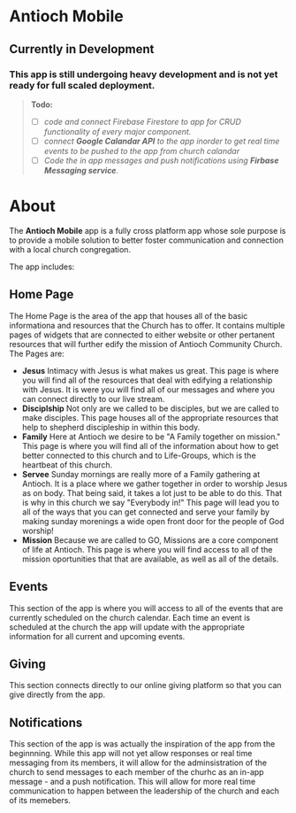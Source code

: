 # Antioch Mobile

## **Currently in Development**
### This app is still undergoing heavy development and is not yet ready for full scaled deployment. 
> **Todo:**
> - [ ] *code and connect Firebase Firestore to app for CRUD functionality of every major component.*
> - [ ] *connect **Google Calandar API** to the app inorder to get real time events to be pushed to the app from church calandar* 
> - [ ] *Code the in app messages and push notifications using **Firbase Messaging service**.* 

# About
The **Antioch Mobile** app is a fully cross platform app whose sole purpose is to provide a mobile solution to better foster communication and connection with a local church congregation. 

The app includes:
## Home Page
The Home Page is the area of the app that houses all of the basic informationa and resources that the Church has to offer. It contains multiple pages of widgets that are connected to either website or other pertanent resources that will further edify the mission of Antioch Community Church. The Pages are:
- **Jesus**
Intimacy with Jesus is what makes us great. This page is where you will find all of the resources that deal with edifying a relationship with Jesus. It is were you will find all of our messages and where you can connect directly to our live stream.
- **Disciplship**
Not only are we called to be disciples, but we are called to make disciples. This page houses all of the appropriate resources that help to shepherd discipleship in within this body.
- **Family**
Here at Antioch we desire to be "A Family together on mission." This page is where you will find all of the information about how to get better connected to this church and to Life-Groups, which is the heartbeat of this church. 
- **Servee**
Sunday mornings are really more of a Family gathering at Antioch. It is a place where we gather together in order to worship Jesus as on body. That being said, it takes a lot just to be able to do this. That is why in this church we say "Everybody in!" This page will lead you to all of the ways that you can get connected and serve your family by making sunday morenings a wide open front door for the people of God worship!
- **Mission**
Because we are called to GO, Missions are a core component of life at Antioch. This page is where you will find access to all of the mission oportunities that that are available, as well as all of the details. 

## Events
This section of the app is where you will access to all of the events that are currently scheduled on the church calendar. Each time an event is scheduled at the church the app will update with the appropriate information for all current and upcoming events.

## Giving
This section connects directly to our online giving platform so that you can give directly from the app. 

## Notifications
This section of the app is was actually the inspiration of the app from the beginnning. While this app will not yet allow responses or real time messaging from its members, it will allow for the adminsistration of the church to send messages to each member of the churhc as an in-app message - and a push notification. This will allow for more real time communication to happen between the leadership of the church and each of its memebers. 
